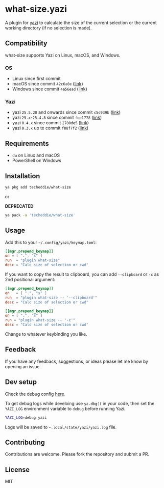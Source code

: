# what-size.yazi

A plugin for [yazi](https://github.com/sxyazi/yazi) to calculate the size of the current selection or the current working directory (if no selection is made).

## Compatibility

what-size supports Yazi on Linux, macOS, and Windows.

### OS

- Linux since first commit
- macOS since commit `42c6a0e` ([link](https://github.com/pirafrank/what-size.yazi/commit/42c6a0efb7245badb16781da5380be1a1705f3f2))
- Windows since commit `4a56ead` ([link](https://github.com/pirafrank/what-size.yazi/commit/4a56ead2a84c5969791fb17416e0b451ab906c5d))

### Yazi

- yazi `25.5.28` and onwards since commit `c5c939b` ([link](https://github.com/pirafrank/what-size.yazi/commit/c5c939bb37ec1d132c942cf5724d4e847acc2977))
- yazi `25.x`-`25.4.8` since commit `fce1778` ([link](https://github.com/pirafrank/what-size.yazi/commit/fce1778d911621dc57796cdfdf11dcda3c2e28de))
- yazi `0.4.x` since commit `2780de5` ([link](https://github.com/pirafrank/what-size.yazi/commit/2780de5aeef1ed16d1973dd6e0cd4d630c900d56))
- yazi `0.3.x` up to commit `f08f7f2` ([link](https://github.com/pirafrank/what-size.yazi/commit/f08f7f2d5c94958ac4cb66c51a7c24b4319c6c93))

## Requirements

- `du` on Linux and macOS
- PowerShell on Windows

## Installation

```sh
ya pkg add techeddie/what-size
```

or

**DEPRECATED**
```sh
ya pack -a 'techeddie/what-size'
```

## Usage

Add this to your `~/.config/yazi/keymap.toml`:

```toml
[[mgr.prepend_keymap]]
on = [ ".", "s" ]
run  = "plugin what-size"
desc = "Calc size of selection or cwd" 
```

If you want to copy the result to clipboard, you can add `--clipboard` or `-c` as 2nd positional argument:

```toml
[[mgr.prepend_keymap]]
on   = [ ".", "s" ]
run  = "plugin what-size -- '--clipboard'"
desc = "Calc size of selection or cwd"
```

```toml
[[mgr.prepend_keymap]]
on = [ ".", "s" ]
run = "plugin what-size -- '-c'"
desc = "Calc size of selection or cwd"
```

Change to whatever keybinding you like.

## Feedback

If you have any feedback, suggestions, or ideas please let me know by opening an issue.

## Dev setup

Check the debug config [here](https://yazi-rs.github.io/docs/plugins/overview/#debugging).

To get debug logs while develoing use `ya.dbg()` in your code, then set the `YAZI_LOG` environment variable to `debug` before running Yazi.

```sh
YAZI_LOG=debug yazi
```

Logs will be saved to `~.local/state/yazi/yazi.log` file.

## Contributing

Contributions are welcome. Please fork the repository and submit a PR.

## License

MIT
